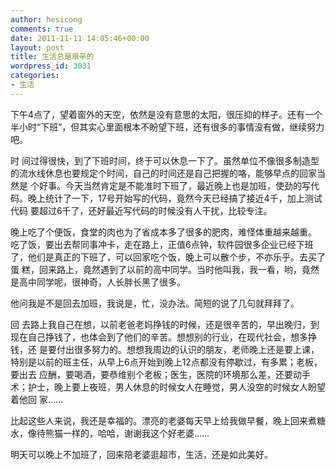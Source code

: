 ```yaml
---
author: hesicong
comments: true
date: 2011-11-11 14:05:46+00:00
layout: post
title: 生活总是艰辛的
wordpress_id: 3031
categories:
- 生活
---
```


下午4点了，望着窗外的天空，依然是没有意思的太阳，很压抑的样子。还有一个半小时“下班”，但其实心里面根本不盼望下班，还有很多的事情没有做，继续努力吧。

时 间过得很快，到了下班时间，终于可以休息一下了。虽然单位不像很多制造型的流水线休息也要规定个时间，自己的时间还是自己把握的咯，能够早点的回家当然是 个好事。今天当然肯定是不能准时下班了，最近晚上也是加班，使劲的写代码。晚上统计了一下，17号开始写的代码，竟然今天已经搞了接近4千，加上测试代码 要超过6千了，还好最近写代码的时候没有人干扰，比较专注。

晚上吃了个便饭，食堂的肉也为了省成本多了很多的肥肉，难怪体重越来越重。 吃了饭，要出去帮同事冲卡，走在路上，正值6点钟，软件园很多企业已经下班了，他们是真正的下班了，可以回家吃个饭，晚上可以散个步，不亦乐乎。去买了蛋 糕，回来路上，竟然遇到了以前的高中同学。当时他叫我，我一看，哟，竟然是高中同学呢，很神奇，人长胖长黑了很多。

他问我是不是回去加班，我说是，忙，没办法。简短的说了几句就拜拜了。

回 去路上我自己在想，以前老爸老妈挣钱的时候，还是很辛苦的，早出晚归，到现在自己挣钱了，也体会到了他们的辛苦。想想别的行业，在现代社会，想多挣钱，还 是要付出很多努力的。想想我周边的认识的朋友，老师晚上还是要上课，特别是以前的班主任，从早上6点开始到晚上12点都没有停歇过，有多累；老板，要出去 应酬，要喝酒，要恭维别个老板；医生，医院的环境那么差，还要动手术；护士，晚上要上夜班，男人休息的时候女人在睡觉，男人没空的时候女人盼望着他回 家……

比起这些人来说，我还是幸福的。漂亮的老婆每天早上给我做早餐，晚上回来煮糖水，像待熊猫一样的，哈哈，谢谢我这个好老婆……

明天可以晚上不加班了，回来陪老婆逛超市，生活，还是如此美好。
